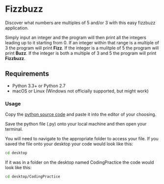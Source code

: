 # Fizzbuzz

Discover what numbers are multiples of 5 and/or 3 with this easy fizzbuzz application.

Simply input an integer and the program will then print all the integers leading up to it starting from 0. If an integer within that range is a multiple of 3 the program will print **Fizz**. If the integer is a mulitple of 5 the program will print **Buzz**. If the integer is both a multiple of 3 and 5 the program will print **Fizzbuzz**.
 
## Requirements

  * Python 3.3+ or Python 2.7
  * macOS or Linux (Windows not officially supported, but might work)

### Usage
Copy the [python source code](https://github.com/connerkennedy32/fizzbuzz/blob/master/fizzbuzz.py) and paste it into the editor of your choosing.

Save the python file (.py) onto your local machine and then open your terminal. 

You will need to navigate to the appropriate folder to access your file. If you saved the file onto your desktop your code would look like this:

```bash
cd desktop
```

If it was in a folder on the desktop named CodingPractice the code would look like this:

```bash
cd desktop/CodingPractice
```



